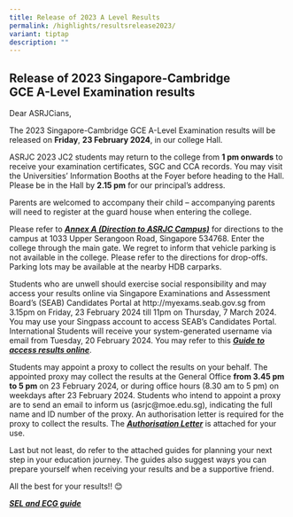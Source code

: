 ```yaml
---
title: Release of 2023 A Level Results
permalink: /highlights/resultsrelease2023/
variant: tiptap
description: ""
---
```

<h2><strong>Release of 2023 Singapore-Cambridge </strong><br><strong>GCE A-Level Examination results</strong></h2>
<p>Dear ASRJCians,</p>
<p>The 2023 Singapore-Cambridge GCE A-Level Examination results will be released
on <strong>Friday</strong>, <strong>23 February 2024</strong>, in our college
Hall.</p>
<p>ASRJC 2023 JC2 students may return to the college from <strong>1 pm onwards</strong> to
receive your examination certificates, SGC and CCA records. You may visit
the Universities’ Information Booths at the Foyer before heading to the
Hall. Please be in the Hall by <strong>2.15 pm</strong> for our principal’s
address.</p>
<p>Parents are welcomed to accompany their child – accompanying parents will
need to register at the guard house when entering the college.</p>
<p>Please refer to <strong><em><a href="/files/Annex_A.pdf" rel="noopener noreferrer nofollow" target="_blank"><u>Annex A (Direction to ASRJC Campus)</u></a></em></strong> for
directions to the campus at 1033 Upper Serangoon Road, Singapore 534768.
Enter the college through the main gate. We regret to inform that vehicle
parking is not available in the college. Please refer to the directions
for drop-offs. Parking lots may be available at the nearby HDB carparks.</p>
<p>Students who are unwell should exercise social responsibility and may
access your results online via Singapore Examinations and Assessment Board’s
(SEAB) Candidates Portal at <a rel="noopener noreferrer nofollow" target="_blank">http://myexams.seab.gov.sg</a> from
3.15pm on Friday, 23 February 2024 till 11pm on Thursday, 7 March 2024.
You may use your Singpass account to access SEAB’s Candidates Portal. International
Students will receive your system-generated username via email from Tuesday,
20 February 2024. You may refer to this <strong><em><a href="/files/Guide_to_access_result_online___School_Candidates.pdf" rel="noopener noreferrer nofollow" target="_blank"><u>Guide to access results online</u></a></em></strong>.</p>
<p>Students may appoint a proxy to collect the results on your behalf. The
appointed proxy may collect the results at the General Office <strong>from 3.45 pm</strong>  <strong>to 5 pm</strong> on
23 February 2024, or during office hours (8.30 am to 5 pm) on weekdays
after 23 February 2024. Students who intend to appoint a proxy are to send
an email to inform us (<a rel="noopener noreferrer nofollow" target="_blank">asrjc@moe.edu.sg</a>),
indicating the full name and ID number of the proxy. An authorisation letter
is required for the proxy to collect the results. The <strong><em><a href="/files/Authorisation_letter_for_Proxies.pdf" rel="noopener noreferrer nofollow" target="_blank"><u>Authorisation Letter</u></a></em></strong> is
attached for your use.</p>
<p>Last but not least, do refer to the attached guides for planning your
next step in your education journey. The guides also suggest ways you can
prepare yourself when receiving your results and be a supportive friend.</p>
<p>All the best for your results!! 😊</p>
<p></p>
<p><strong><em><u>SEL and ECG guide</u></em></strong>
</p>
<p></p>
